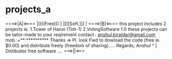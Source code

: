 # projects_a
====>|A|<====
|((((Free))) |
|[[[Soft.]]] |
====>|B|<====
this project includes 2 projects
ie.
1.Tower of Hanoi (Toh-1)
2.VotingSoftware 1.0 
these projects can be tailor-made to your reqirement
contact : anshul.birajdar@gmail.com
mob.:+**:**********
Thanks => Pl. look Fwd to dowload the code (free ie. $0.00) and distribute freely (freedom of sharing).....
Regards,
Anshul
^
| Distibutes free software .... ===>||<===
